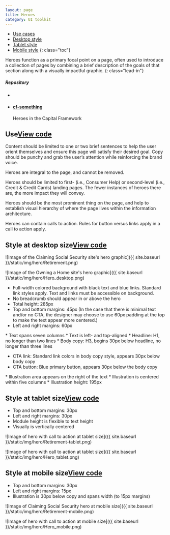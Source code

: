 ```yaml
---
layout: page
title: Heroes
category: UI toolkit
---
```


- [Use cases](#use)
- [Desktop style](#desktop)
- [Tablet style](#tablet)
- [Mobile style](#mobile)
{: class="toc"}

<div class="content-50 content-first">

Heroes function as a primary focal point on a page, often used to introduce a collection of pages by combining a brief description of the goals of that section along with a visually impactful graphic.
{: class="lead-in"}

</div>

<div class="content-50 content-last">
  <h5 class="repo-list-header">Repository</h5>
  <ul class="repo-list">
    <li>
      <span class="cf-icon cf-icon-github"></span>
    </li>
    <li>
      <a href="https://github.com/cfpb/cf-typography"><h4>cf-something</h4></a>
      <p>Heroes in the Capital Framework</p>
    </li>
  </ul>
</div> 


<h2 id="use">Use<span class="cf-code-link"><a href="">View code <span class="cf-icon cf-icon-external-link"></span></a></span></h2>


<div class="content-67 content-first">

Content should be limited to one or two brief sentences to help the user orient themselves and ensure this page will satisfy their desired goal. Copy should be punchy and grab the user’s attention while reinforcing the brand voice. 

Heroes are integral to the page, and cannot be removed. 

Heroes should be limited to first- (i.e., Consumer Help) or second-level (i.e., Credit & Credit Cards) landing pages. The fewer instances of heroes there are, the more impact they will convey. 

Heroes should be the most prominent thing on the page, and help to establish visual hierarchy of where the page lives within the information architecture.

Heroes can contain calls to action. Rules for button versus links apply in a call to action apply.

</div>

<div class="content-33 content-last"></div>

<h2 id="desktop">Style at desktop size<span class="cf-code-link"><a href="">View code <span class="cf-icon cf-icon-external-link"></span></a></span></h2>

<div class="content-first">
![Image of the Claiming Social Security site's hero graphic]({{ site.baseurl }}/static/img/hero/Retirement.png)

![Image of the Owning a Home site's hero graphic]({{ site.baseurl }}/static/img/hero/Hero_desktop.png)

</div>

<div class="content-33 content-first">

* Full-width colored background with black text and blue links. Standard link styles apply. Text and links must be accessible on background.
* No breadcrumb should appear in or above the hero
* Total height: 285px
* Top and bottom margins: 45px 
(In the case that there is minimal text and/or no CTA, the designer may choose to use 60px padding at the top to make the text appear more centered.)
* Left and right margins: 60px

</div>

<div class="content-33">
* Text spans seven columns
* Text is left- and top-aligned
* Headline: H1, no longer than two lines
* Body copy: H3, begins 30px below headline, no longer than three lines

* CTA link: Standard link colors in body copy style, appears 30px below body copy
* CTA button: Blue primary button, appears 30px below the body copy

</div>

<div class="content-33 content-last">
* Illustration area appears on the right of the text
* Illustration is centered within five columns
* Illustration height: 195px

</div>

<h2 id="tablet">Style at tablet size<span class="cf-code-link"><a href="">View code <span class="cf-icon cf-icon-external-link"></span></a></span></h2>

<div class="content-33 content-first">

* Top and bottom margins: 30px
* Left and right margins: 30px
* Module height is flexible to text height
* Visually is vertically centered

</div>

<div class="content-67 content-last">

![Image of hero with call to action at tablet size]({{ site.baseurl }}/static/img/hero/Retirement-tablet.png)

![Image of hero with call to action at tablet size]({{ site.baseurl }}/static/img/hero/Hero_tablet.png)

</div>


<h2 id="mobile">Style at mobile size<span class="cf-code-link"><a href="">View code <span class="cf-icon cf-icon-external-link"></span></a></span></h2>

<div class="content-33 content-first">

* Top and bottom margins: 30px
* Left and right margins: 15px
* Illustration is 30px below copy and spans width (to 15px margins)

</div>

<div class="content-33">

![Image of Claiming Social Security hero at mobile size]({{ site.baseurl }}/static/img/hero/Retirement-mobile.png)

</div>

<div class="content-33">

![Image of hero with call to action at mobile size]({{ site.baseurl }}/static/img/hero/Hero_mobile.png)

</div>

